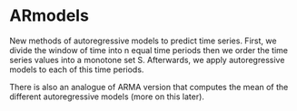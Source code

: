 # ARmodels
New methods of autoregressive models to predict time series. First, we divide the window of time into n equal time periods then we order the time series values into a monotone set S. Afterwards, we apply autoregressive models to each of this time periods. 

There is also an analogue of ARMA version that computes the mean of the different autoregressive models (more on this later).
